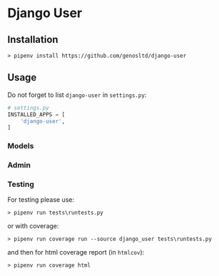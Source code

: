 # Django User

## Installation

~~~
> pipenv install https://github.com/genosltd/django-user
~~~

## Usage

Do not forget to list `django-user` in `settings.py`:

~~~python
# settings.py
INSTALLED_APPS = [
    'django-user',
]
~~~

### Models

### Admin


### Testing

For testing please use:

~~~
> pipenv run tests\runtests.py
~~~

or with coverage:

~~~
> pipenv run coverage run --source django_user tests\runtests.py
~~~

and then for html coverage report (in `htmlcov`):

~~~
> pipenv run coverage html
~~~

